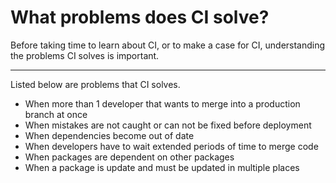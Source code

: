 # What problems does CI solve?

Before taking time to learn about CI, or to make a case for CI, understanding the problems CI solves is important.

----

Listed below are problems that CI solves.

- When more than 1 developer that wants to merge into a production branch at once
- When mistakes are not caught or can not be fixed before deployment
- When dependencies become out of date
- When developers have to wait extended periods of time to merge code
- When packages are dependent on other packages
- When a package is update and must be updated in multiple places
